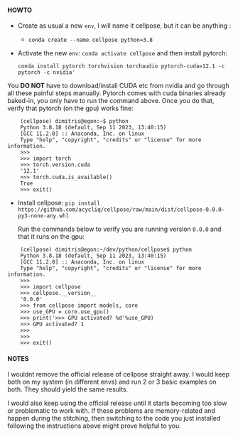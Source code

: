 #### HOWTO

* Create as usual a new `env`, I will name it cellpose, but it can be anything :
  * `conda create --name cellpose python=3.8`
* Activate the new `env`: `conda activate cellpose` and then install pytorch:
  
  `conda install pytorch torchvision torchaudio pytorch-cuda=12.1 -c pytorch -c nvidia' `

You **DO NOT** have to download/install CUDA etc from nvidia and go through all these painful steps manually. Pytorch comes 
    with cuda binaries already baked-in, you only have to run the command above. Once you do that, verify that pytorch (on the gpu) works fine:

```
    (cellpose) dimitris@egon:~$ python
    Python 3.8.18 (default, Sep 11 2023, 13:40:15) 
    [GCC 11.2.0] :: Anaconda, Inc. on linux
    Type "help", "copyright", "credits" or "license" for more information.
    >>>
    >>> import torch
    >>> torch.version.cuda  
    '12.1'
    >>> torch.cuda.is_available()  
    True
    >>> exit()
```

* Install cellpose: `pip install https://github.com/acycliq/cellpose/raw/main/dist/cellpose-0.0.0-py3-none-any.whl` 

    Run the commands below to verify you are running version `0.0.0` and that it runs on the gpu:

```
    (cellpose) dimitris@egon:~/dev/python/cellpose$ python
    Python 3.8.18 (default, Sep 11 2023, 13:40:15) 
    [GCC 11.2.0] :: Anaconda, Inc. on linux
    Type "help", "copyright", "credits" or "license" for more information.
    >>>
    >>> import cellpose
    >>> cellpose.__version__
    '0.0.0'
    >>> from cellpose import models, core
    >>> use_GPU = core.use_gpu()
    >>> print('>>> GPU activated? %d'%use_GPU)
    >>> GPU activated? 1
    >>> 
    >>> 
    >>> exit()
```


#### NOTES
I wouldnt remove the official release of cellpose straight away. I would keep both on my system (in different envs) and run 2 or 3 basic examples on both. 
They should yield the same results.  

I would also keep using the official release until it starts becoming too slow or problematic to work with.
If these problems are memory-related and happen during the stitching, then switching to the code you just installed following the instructions 
above might prove helpful to you.

